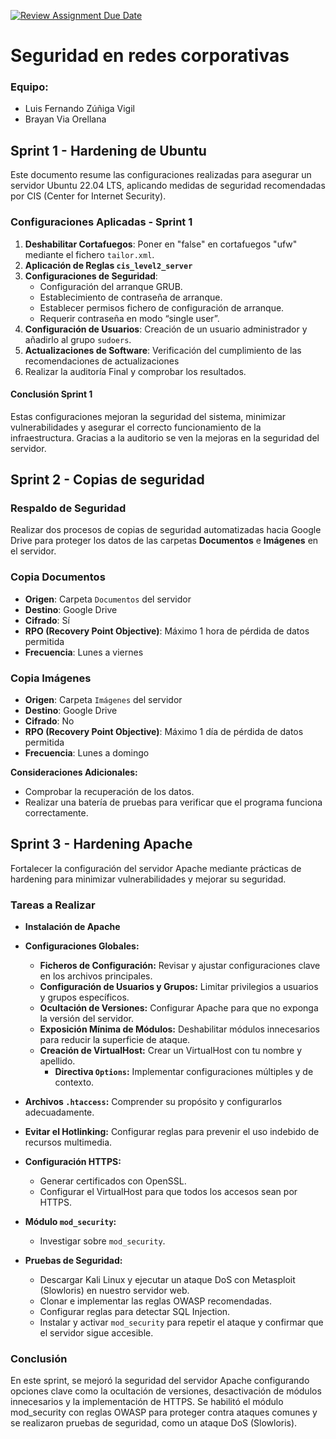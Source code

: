 [![Review Assignment Due Date](https://classroom.github.com/assets/deadline-readme-button-22041afd0340ce965d47ae6ef1cefeee28c7c493a6346c4f15d667ab976d596c.svg)](https://classroom.github.com/a/A04QAW6X)

# Seguridad en redes corporativas
### Equipo:
- Luis Fernando Zúñiga Vigil
- Brayan Via Orellana
  
## Sprint 1 - Hardening de Ubuntu
Este documento resume las configuraciones realizadas para asegurar un servidor Ubuntu 22.04 LTS, aplicando medidas de seguridad recomendadas por CIS (Center for Internet Security).

### Configuraciones Aplicadas - Sprint 1

1. **Deshabilitar Cortafuegos**: Poner en "false" en cortafuegos "ufw" mediante el fichero `tailor.xml`.
2. **Aplicación de Reglas `cis_level2_server`**
3. **Configuraciones de Seguridad**:
   - Configuración del arranque GRUB.
   - Establecimiento de contraseña de arranque.
   - Establecer permisos fichero de configuración de arranque.
   - Requerir contraseña en modo “single user”.
4. **Configuración de Usuarios**: Creación de un usuario administrador y añadirlo al grupo `sudoers`.
5. **Actualizaciones de Software**: Verificación del cumplimiento de las recomendaciones de actualizaciones
6. Realizar la auditoría Final y comprobar los resultados.

#### Conclusión Sprint 1
Estas configuraciones mejoran la seguridad del sistema, minimizar vulnerabilidades y asegurar el correcto funcionamiento de la infraestructura. Gracias a la auditorio se ven la mejoras en la seguridad del servidor.

## Sprint 2 - Copias de seguridad

### Respaldo de Seguridad

Realizar dos procesos de copias de seguridad automatizadas hacia Google Drive para proteger los datos de las carpetas **Documentos** e **Imágenes** en el servidor.

### Copia Documentos
- **Origen**: Carpeta `Documentos` del servidor
- **Destino**: Google Drive
- **Cifrado**: Sí
- **RPO (Recovery Point Objective)**: Máximo 1 hora de pérdida de datos permitida
- **Frecuencia**: Lunes a viernes

### Copia Imágenes
- **Origen**: Carpeta `Imágenes` del servidor
- **Destino**: Google Drive
- **Cifrado**: No
- **RPO (Recovery Point Objective)**: Máximo 1 día de pérdida de datos permitida
- **Frecuencia**: Lunes a domingo

**Consideraciones Adicionales:**
- Comprobar la recuperación de los datos. 
- Realizar una batería de pruebas para verificar que el programa funciona correctamente.

## Sprint 3 - Hardening Apache
Fortalecer la configuración del servidor Apache mediante prácticas de hardening para minimizar vulnerabilidades y mejorar su seguridad.

### Tareas a Realizar
- **Instalación de Apache** 
- **Configuraciones Globales:**
  - **Ficheros de Configuración:** Revisar y ajustar configuraciones clave en los archivos principales.
  - **Configuración de Usuarios y Grupos:** Limitar privilegios a usuarios y grupos específicos.
  - **Ocultación de Versiones:** Configurar Apache para que no exponga la versión del servidor.
  - **Exposición Mínima de Módulos:** Deshabilitar módulos innecesarios para reducir la superficie de ataque.
  - **Creación de VirtualHost:** Crear un VirtualHost con tu nombre y apellido.
    - **Directiva `Options`:** Implementar configuraciones múltiples y de contexto.
- **Archivos `.htaccess`:** Comprender su propósito y configurarlos adecuadamente.
- **Evitar el Hotlinking:** Configurar reglas para prevenir el uso indebido de recursos multimedia.
- **Configuración HTTPS:**
  - Generar certificados con OpenSSL.
  - Configurar el VirtualHost para que todos los accesos sean por HTTPS.
- **Módulo `mod_security`:**
    - Investigar sobre `mod_security`.

- **Pruebas de Seguridad:**
  - Descargar Kali Linux y ejecutar un ataque DoS con Metasploit (Slowloris) en nuestro servidor web.
  - Clonar e implementar las reglas OWASP recomendadas.
  - Configurar reglas para detectar SQL Injection.
  - Instalar y activar `mod_security` para repetir el ataque y confirmar que el servidor sigue accesible.


### Conclusión
En este sprint, se mejoró la seguridad del servidor Apache configurando opciones clave como la ocultación de versiones, desactivación de módulos innecesarios y la implementación de HTTPS. Se habilitó el módulo mod_security con reglas OWASP para proteger contra ataques comunes y se realizaron pruebas de seguridad, como un ataque DoS (Slowloris). 

